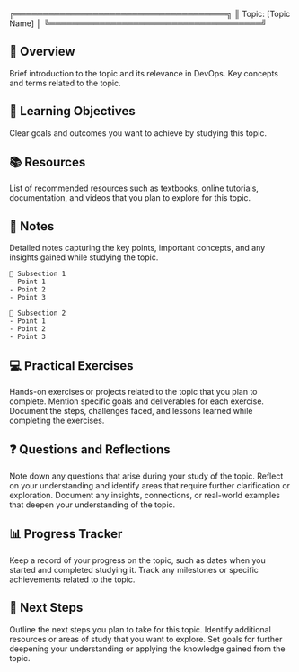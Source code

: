 ╔══════════════════════════════════════╗
║             Topic: [Topic Name]             ║
╚══════════════════════════════════════╝

🚀 Overview
-----------------
Brief introduction to the topic and its relevance in DevOps.
Key concepts and terms related to the topic.

🎯 Learning Objectives
-----------------
Clear goals and outcomes you want to achieve by studying this topic.

📚 Resources
-----------------
List of recommended resources such as textbooks, online tutorials, documentation, and videos that you plan to explore for this topic.

📝 Notes
-----------------
Detailed notes capturing the key points, important concepts, and any insights gained while studying the topic.

    📌 Subsection 1
    - Point 1
    - Point 2
    - Point 3

    📌 Subsection 2
    - Point 1
    - Point 2
    - Point 3

💻 Practical Exercises
-----------------
Hands-on exercises or projects related to the topic that you plan to complete.
Mention specific goals and deliverables for each exercise.
Document the steps, challenges faced, and lessons learned while completing the exercises.

❓ Questions and Reflections
-----------------
Note down any questions that arise during your study of the topic.
Reflect on your understanding and identify areas that require further clarification or exploration.
Document any insights, connections, or real-world examples that deepen your understanding of the topic.

📊 Progress Tracker
-----------------
Keep a record of your progress on the topic, such as dates when you started and completed studying it.
Track any milestones or specific achievements related to the topic.

🌟 Next Steps
-----------------
Outline the next steps you plan to take for this topic.
Identify additional resources or areas of study that you want to explore.
Set goals for further deepening your understanding or applying the knowledge gained from the topic.
